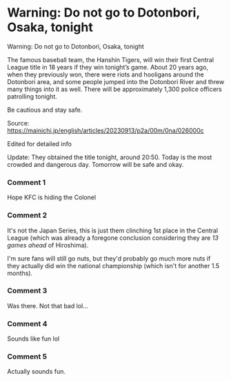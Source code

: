# Warning: Do not go to Dotonbori, Osaka, tonight

Warning: Do not go to Dotonbori, Osaka, tonight

The famous baseball team, the Hanshin Tigers, will win  their first Central League title in 18 years if they win tonight’s game. About 20 years ago, when they previously won, there were riots and hooligans around the Dotonbori area, and some people jumped into the Dotonbori River and threw many things into it as well. There will be approximately 1,300 police officers patrolling tonight.

Be cautious and stay safe.

Source:
https://mainichi.jp/english/articles/20230913/p2a/00m/0na/026000c

Edited for detailed info

Update:
They obtained the title tonight, around 20:50. Today is the most crowded and dangerous day. Tomorrow will be safe and okay.

### Comment 1

Hope KFC is hiding the Colonel

### Comment 2

It's not the Japan Series, this is just them clinching 1st place in the Central League (which was already a foregone conclusion considering they are *13 games* *ahead* of Hiroshima).

I'm sure fans will still go nuts, but they'd probably go much more nuts if they actually did win the national championship (which isn't for another 1.5 months).

### Comment 3

Was there. Not that bad lol...

### Comment 4

Sounds like fun lol

### Comment 5

Actually sounds fun.

